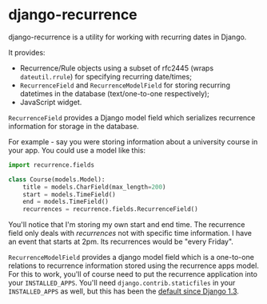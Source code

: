 # django-recurrence

django-recurrence is a utility for working with recurring dates in
Django.

It provides:

- Recurrence/Rule objects using a subset of rfc2445 (wraps
  `dateutil.rrule`) for specifying recurring date/times;
- `RecurrenceField` and `RecurrenceModelField` for storing recurring
  datetimes in the database (text/one-to-one respectively);
- JavaScript widget.

`RecurrenceField` provides a Django model field which serializes
recurrence information for storage in the database.

For example - say you were storing information about a university
course in your app. You could use a model like this:

```python
import recurrence.fields

class Course(models.Model):
    title = models.CharField(max_length=200)
    start = models.TimeField()
    end = models.TimeField()
    recurrences = recurrence.fields.RecurrenceField()
```

You'll notice that I'm storing my own start and end time. The
recurrence field only deals with _recurrences_ not with specific time
information. I have an event that starts at 2pm. Its recurrences
would be "every Friday".

`RecurrenceModelField` provides a django model field which is a
one-to-one relations to recurrence information stored using the
recurrence apps model. For this to work, you'll of course need to put
the recurrence application into your `INSTALLED_APPS`. You'll need
`django.contrib.staticfiles` in your `INSTALLED_APPS` as well, but
this has been the
[default since Django 1.3](https://docs.djangoproject.com/en/1.3/intro/tutorial01/#database-setup).
